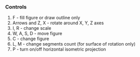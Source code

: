 ### Controls
1. F - fill figure or draw outline only
2. Arrows and Z, X - rotate around X, Y, Z axes
3. I, R - change scale
4. W, A, S, D - move figure
5. C - change figure
6. L, M - change segments count (for surface of rotation only)
7. P - turn on/off horizontal isometric projection